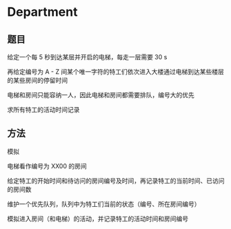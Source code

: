 # Department

## 题目

给定一个每 5 秒到达某层并开启的电梯，每走一层需要 30 s

再给定编号为 A - Z 间某个唯一字符的特工们依次进入大楼通过电梯到达某些楼层的某些房间的停留时间

电梯和房间只能容纳一人，因此电梯和房间都需要排队，编号大的优先

求所有特工的活动时间记录


## 方法

模拟

电梯看作编号为 XX00 的房间

给定特工的开始时间和待访问的房间编号及时间，再记录特工的当前时间、已访问的房间数

维护一个优先队列，队列中为特工们当前的状态（编号、所在房间编号）

模拟进入房间（和电梯）的活动，并记录特工的活动时间和房间编号

